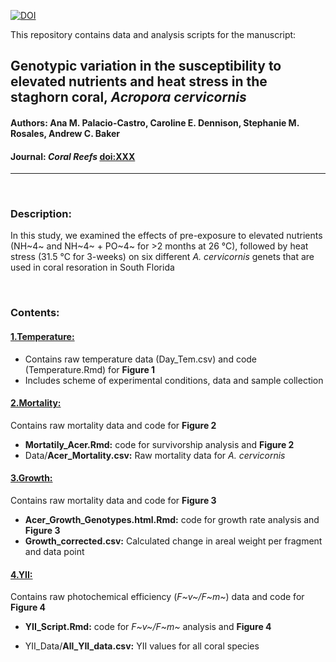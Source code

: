 [![DOI](https://zenodo.org/badge/doi/10.5281/zenodo.5041424.svg)](http://10.5281/zenodo.5041424)

This repository contains data and analysis scripts for the manuscript:

## Genotypic variation in the susceptibility to elevated nutrients and heat stress in the staghorn coral, *Acropora cervicornis*
#### **Authors**: Ana M. Palacio-Castro, Caroline E. Dennison, Stephanie M. Rosales, Andrew C. Baker
#### **Journal**: _Coral Reefs_ [doi:XXX](http://dx.doi.org/XXX)  

-----

<br>

### Description:

In this study, we examined the effects of pre-exposure to elevated nutrients (NH~4~ and NH~4~ + PO~4~ for >2 months at 26 °C), followed by heat stress (31.5 °C for 3-weeks) on  six different *A. cervicornis* genets that are used in coral resoration in South Florida

</br>

### Contents:

#### [1.Temperature:](https://ghcdn.rawgit.org/anampc/NutrientsCaribbean/master/1.Temperature/Temperature.html)

* Contains raw temperature data (Day_Tem.csv) and code (Temperature.Rmd) for **Figure 1**
* Includes scheme of experimental conditions, data and sample collection

#### [2.Mortality:](https://ghcdn.rawgit.org/anampc/NutrientsCaribbean/master/2.Mortality/Mortatily_Acer.html)

Contains raw mortality data and code for **Figure 2**

* **Mortatily_Acer.Rmd:** code for survivorship analysis and **Figure 2**
* Data/**Acer_Mortality.csv:** Raw mortality data for *A. cervicornis*

#### [3.Growth:](https://ghcdn.rawgit.org/anampc/NutrientsCaribbean/master/3.Growth/Acer_Growth_Genotypes.html)

Contains raw mortality data and code for **Figure 3**

* **Acer_Growth_Genotypes.html.Rmd:** code for growth rate analysis and **Figure 3**
* **Growth_corrected.csv:** Calculated change in areal weight per fragment and data point

#### [4.YII:](https://ghcdn.rawgit.org/anampc/NutrientsCaribbean/master/4.YII/YII_Acer.html)

Contains raw photochemical efficiency (*F~v~/F~m~*) data and code for **Figure 4**

* **YII_Script.Rmd:** code for *F~v~/F~m~* analysis and **Figure 4**

* YII_Data/**All_YII_data.csv:** YII values for all coral species
